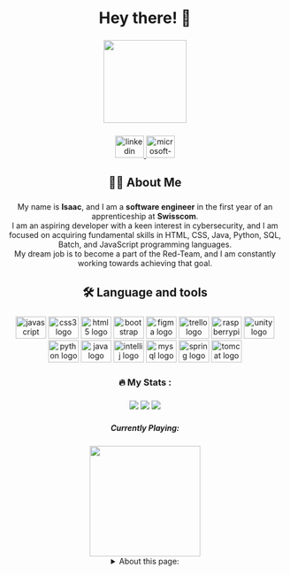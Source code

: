 <h1 align="center">Hey there! 👋</h1>

###

<div align="center">
  <img height="150" src="https://camo.githubusercontent.com/62da68eb62b1e5f175f7d1f0191dd89a653d7908feb22d37d4a0ab07365d6791/68747470733a2f2f6d656469612e67697068792e636f6d2f6d656469612f4d3967624264396e6244724f5475314d71782f67697068792e676966"  />
</div>

###

<div align="center">
  <a href="https://www.linkedin.com/in/isaac-lins-094612247" target="_blank">
    <img src="https://raw.githubusercontent.com/maurodesouza/profile-readme-generator/master/src/assets/icons/social/linkedin/default.svg" width="52" height="40" alt="linkedin logo"  />
  </a>
  <a href="mailto:isaac.lins07@gmail.com" target="_blank">
    <img src="https://raw.githubusercontent.com/maurodesouza/profile-readme-generator/master/src/assets/icons/social/microsoft-outlook/default.svg" width="52" height="40" alt="microsoft-outlook logo"  />
  </a>
</div>

###

<h2 align="center">👩‍💻  About Me</h2>

###

<p align="center">My name is <strong>Isaac</strong>, and I am a <strong>software engineer</strong> in the first year of an apprenticeship at <strong>Swisscom</strong>.<br> I am an aspiring developer with a keen interest in cybersecurity, and I am focused on acquiring fundamental skills in HTML, CSS, Java, Python, SQL, Batch, and JavaScript programming languages. <br>My dream job is to become a part of the Red-Team, and I am constantly working towards achieving that goal.</p>

###

<h2 align="center">🛠 Language and tools</h2>

###

<div align="center">
  <img src="https://cdn.jsdelivr.net/gh/devicons/devicon/icons/javascript/javascript-original.svg" height="40" width="55" alt="javascript logo"  />
  <img src="https://cdn.jsdelivr.net/gh/devicons/devicon/icons/css3/css3-original.svg" height="40" width="55" alt="css3 logo"  />
  <img src="https://cdn.jsdelivr.net/gh/devicons/devicon/icons/html5/html5-original.svg" height="40" width="55" alt="html5 logo"  />
  <img src="https://cdn.jsdelivr.net/gh/devicons/devicon/icons/bootstrap/bootstrap-original.svg" height="40" width="55" alt="bootstrap logo"  />
  <img src="https://cdn.jsdelivr.net/gh/devicons/devicon/icons/figma/figma-original.svg" height="40" width="55" alt="figma logo"  />
  <img src="https://cdn.jsdelivr.net/gh/devicons/devicon/icons/trello/trello-plain.svg" height="40" width="55" alt="trello logo"  />
  <img src="https://cdn.jsdelivr.net/gh/devicons/devicon/icons/raspberrypi/raspberrypi-original.svg" height="40" width="55" alt="raspberrypi logo"  />
  <img src="https://cdn.jsdelivr.net/gh/devicons/devicon/icons/unity/unity-original.svg" height="40" width="55" alt="unity logo"  />
  <img src="https://cdn.jsdelivr.net/gh/devicons/devicon/icons/python/python-original.svg" height="40" width="55" alt="python logo"  />
  <img src="https://cdn.jsdelivr.net/gh/devicons/devicon/icons/java/java-original.svg" height="40" width="55" alt="java logo"  />
  <img src="https://cdn.jsdelivr.net/gh/devicons/devicon/icons/intellij/intellij-original.svg" height="40" width="55" alt="intellij logo"  />
  <img src="https://cdn.jsdelivr.net/gh/devicons/devicon/icons/mysql/mysql-original.svg" height="40" width="55" alt="mysql logo"  />
  <img src="https://cdn.jsdelivr.net/gh/devicons/devicon/icons/spring/spring-original.svg" height="40" width="55" alt="spring logo"  />
  <img src="https://cdn.jsdelivr.net/gh/devicons/devicon/icons/tomcat/tomcat-original.svg" height="40" width="55" alt="tomcat logo"  />
</div>

###

<h3 align="center">🔥   My Stats :</h3>

###
<div align="center"> 
  
![](http://github-profile-summary-cards.vercel.app/api/cards/profile-details?username=isaaclins&theme=tokyonight)
![](http://github-profile-summary-cards.vercel.app/api/cards/most-commit-language?username=isaaclins&theme=tokyonight)
![](http://github-profile-summary-cards.vercel.app/api/cards/stats?username=isaaclins&theme=tokyonight)




</div>

###

<h5 align="center">Currently Playing:</h5>

###

<div align="center">
  <img height="200" src="https://64.media.tumblr.com/88282fb353927763710d9e41096ee0ad/tumblr_pt1dgwnP3H1ypgm59o1_540.gif"  />
</div>

<details align="center">
  <summary>About this page:</summary>
<a align="center" href="https://visitorbadge.io/status?path=https%3A%2F%2Fgithub.com%2Fisaaclins"><img align="center" src="https://api.visitorbadge.io/api/daily?path=https%3A%2F%2Fgithub.com%2Fisaaclins&label=Visitors%20today%3A&labelColor=%230d1117&countColor=%230d1117" /></a>
  <a align="center" href="https://visitorbadge.io/status?path=https%3A%2F%2Fgithub.com%2Fisaaclins"><img align="center" src="https://api.visitorbadge.io/api/visitors?path=https%3A%2F%2Fgithub.com%2Fisaaclins%2F&label=Visitors%20lifetime%3A&labelColor=%230d1117&countColor=%230d1117" /></a>
  
  
  
</details>


###
